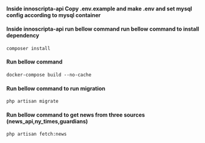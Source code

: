 #### Inside innoscripta-api Copy .env.example and make .env and set mysql config according to mysql container

#### Inside innoscripta-api run bellow command run bellow command to install dependency
`composer install`

#### Run bellow command
`docker-compose build --no-cache`



#### Run bellow command to run migration
`php artisan migrate`

#### Run bellow command to get news from three sources (news_api,ny_times,guardians)
`php artisan fetch:news`

